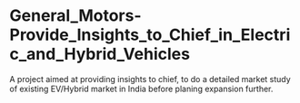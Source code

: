 # General_Motors-Provide_Insights_to_Chief_in_Electric_and_Hybrid_Vehicles
A project aimed at providing insights to chief, to do a detailed market study of existing EV/Hybrid market in India before planing expansion further.
